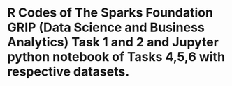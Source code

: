 # R Codes of The Sparks Foundation GRIP (Data Science and Business Analytics) Task 1 and 2 and Jupyter python notebook of Tasks 4,5,6 with respective datasets.
